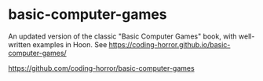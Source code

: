 # basic-computer-games

An updated version of the classic "Basic Computer Games" book, with well-written examples in Hoon. See https://coding-horror.github.io/basic-computer-games/

https://github.com/coding-horror/basic-computer-games
